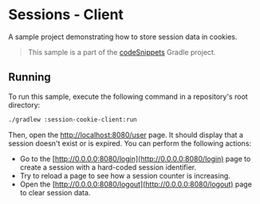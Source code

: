 # Sessions - Client
A sample project demonstrating how to store session data in cookies.
> This sample is a part of the [codeSnippets](../../README.md) Gradle project.

## Running
To run this sample, execute the following command in a repository's root directory:
```bash
./gradlew :session-cookie-client:run
```

Then, open the [http://localhost:8080/user](http://localhost:8080/user) page. It should display that a session doesn't exist or is expired. You can perform the following actions:
* Go to the [http://0.0.0.0:8080/login](http://0.0.0.0:8080/login) page to create a session with a hard-coded session identifier.
* Try to reload a page to see how a session counter is increasing.
* Open the [http://0.0.0.0:8080/logout](http://0.0.0.0:8080/logout) page to clear session data.